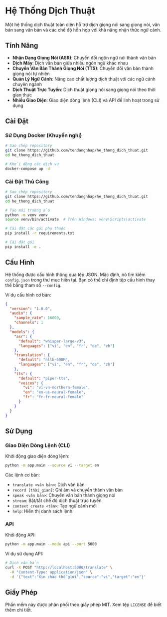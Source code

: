 # Hệ Thống Dịch Thuật

Một hệ thống dịch thuật toàn diện hỗ trợ dịch giọng nói sang giọng nói, văn bản sang văn bản và các chế độ hỗn hợp với khả năng nhận thức ngữ cảnh.

## Tính Năng

- **Nhận Dạng Giọng Nói (ASR)**: Chuyển đổi ngôn ngữ nói thành văn bản
- **Dịch Máy**: Dịch văn bản giữa nhiều ngôn ngữ khác nhau
- **Chuyển Văn Bản Thành Giọng Nói (TTS)**: Chuyển đổi văn bản thành giọng nói tự nhiên
- **Quản Lý Ngữ Cảnh**: Nâng cao chất lượng dịch thuật với các ngữ cảnh chuyên ngành
- **Dịch Thuật Trực Tuyến**: Dịch thuật giọng nói sang giọng nói theo thời gian thực
- **Nhiều Giao Diện**: Giao diện dòng lệnh (CLI) và API để linh hoạt trong sử dụng

## Cài Đặt

### Sử Dụng Docker (Khuyến nghị)

```bash
# Sao chép repository
git clone https://github.com/tendangnhap/he_thong_dich_thuat.git
cd he_thong_dich_thuat

# Khởi động các dịch vụ
docker-compose up -d
```

### Cài Đặt Thủ Công

```bash
# Sao chép repository
git clone https://github.com/tendangnhap/he_thong_dich_thuat.git
cd he_thong_dich_thuat

# Tạo môi trường ảo
python -m venv venv
source venv/bin/activate  # Trên Windows: venv\Scripts\activate

# Cài đặt các gói phụ thuộc
pip install -r requirements.txt

# Cài đặt gói
pip install -e .
```

## Cấu Hình

Hệ thống được cấu hình thông qua tệp JSON. Mặc định, nó tìm kiếm `config.json` trong thư mục hiện tại. Bạn có thể chỉ định tệp cấu hình thay thế bằng tham số `--config`.

Ví dụ cấu hình cơ bản:

```json
{
  "version": "1.0.0",
  "audio": {
    "sample_rate": 16000,
    "channels": 1
  },
  "models": {
    "asr": {
      "default": "whisper-large-v3",
      "languages": ["vi", "en", "fr", "de", "zh"]
    },
    "translation": {
      "default": "nllb-600M",
      "languages": ["vi", "en", "fr", "de", "zh"]
    },
    "tts": {
      "default": "piper-tts",
      "voices": {
        "vi": "vi-vn-northern-female",
        "en": "en-us-neural-female",
        "fr": "fr-fr-neural-female"
      }
    }
  }
}
```

## Sử Dụng

### Giao Diện Dòng Lệnh (CLI)

Khởi động giao diện dòng lệnh:

```bash
python -m app.main --source vi --target en
```

Các lệnh cơ bản:

- `translate <văn bản>`: Dịch văn bản
- `record [thời_gian]`: Ghi âm và chuyển thành văn bản
- `speak <văn bản>`: Chuyển văn bản thành giọng nói
- `stream`: Bật/tắt chế độ dịch thuật trực tuyến
- `context create <tên>`: Tạo ngữ cảnh mới
- `help`: Hiển thị danh sách lệnh

### API

Khởi động API:

```bash
python -m app.main --mode api --port 5000
```

Ví dụ sử dụng API:

```bash
# Dịch văn bản
curl -X POST "http://localhost:5000/translate" \
  -H "Content-Type: application/json" \
  -d '{"text":"Xin chào thế giới","source":"vi","target":"en"}'
```

## Giấy Phép

Phần mềm này được phân phối theo giấy phép MIT. Xem tệp `LICENSE` để biết thêm chi tiết. 
